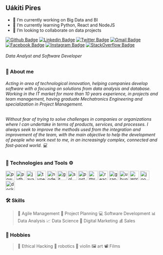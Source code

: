 ## Uákiti Pires
- 🔭 I’m currently working on Big Data and BI
- 🌱 I’m currently learning Python, React and NodeJS
- 👯 I’m looking to collaborate on data projects

[![Github Badge](https://img.shields.io/badge/-Github-000?style=flat-square&logo=Github&logoColor=white&link=https://github.com/lorduakiti)](https://github.com/lorduakiti)
[![Linkedin Badge](https://img.shields.io/badge/-LinkedIn-blue?style=flat-square&logo=Linkedin&logoColor=white&link=https://www.linkedin.com/in/uakiti/)](https://www.linkedin.com/in/uakiti/)
[![Twitter Badge](https://img.shields.io/badge/-Twitter-1ca0f1?style=flat-square&labelColor=1ca0f1&logo=twitter&logoColor=white&link=https://twitter.com/lorduakiti)](https://twitter.com/lorduakiti)
[![Gmail Badge](https://img.shields.io/badge/-Gmail-D14836?&style=flat-square&logo=Gmail&logoColor=white&link=mailto:lorduakiti@gmail.com)](mailto:lorduakiti@gmail.com)
[![Facebook Badge](https://img.shields.io/badge/facebook-%231877F2.svg?&style=flat-square&logo=facebook&logoColor=white)](http://www.facebook.com/lorduakiti)
[![Instagram Badge](https://img.shields.io/badge/instagram-%23E4405F.svg?&style=flat-square&logo=instagram&logoColor=white)](https://www.instagram.com/lorduakiti/)
[![StackOverflow Badge](https://img.shields.io/badge/stack%20overflow-FE7A16?logo=stack-overflow&logoColor=white&style=flat-square)](https://stackoverflow.com/users/5310820/lorduakiti?tab=profile)

###### Data Analyst and Software Developer

### :wave: About me

###### Acting in area of technological innovation, helping companies develop software with a focusing on solutions from data analysis and database. Working in the IT market for more than 10 years experience, in projects and team management, having graduate Mechatronics Engineering and specialization in Project Management. 
###### Without fear of trying to solve challenges in companies or organizations where I can undertake in terms of products, services, and processes. I always seek to improve the methods used from the integration and improvement of the team, with the main objective to help the development of people who work next to me, in an increasingly complex, connected and fast-paced world. 💻

### 🚀 Technologies and Tools ⚙

<div class="row">
  <img src="https://img.ibxk.com.br/2016/01/29/29195518729636.jpg" alt="power bi" width="30" height="30"/>
  <img src="https://cdn.svgporn.com/logos/python.svg" alt="python" width="30" height="30"/>
  <img src="https://cdn.svgporn.com/logos/javascript.svg" alt="javascript" width="30" height="30"/>
  <img src="https://cdn.svgporn.com/logos/typescript-icon.svg" height="30" alt="typescript">
  <img src="https://cdn.svgporn.com/logos/nodejs-icon.svg" height="30" alt="nodejs">
  <img src="https://cdn.svgporn.com/logos/git-icon.svg" height="30" alt="git">
  <img src="https://logodownload.org/wp-content/uploads/2016/10/Microsoft-SQL-Server-Logo-1.png" alt="sql server" width="30" height="30"/>
  <img src="https://cdn.svgporn.com/logos/postgresql.svg" alt="postgresql" width="30" height="30"/>
  <img src="https://cdn.svgporn.com/logos/mysql.svg" alt="mysql" width="30" height="30"/> 
  <img src="https://cdn.svgporn.com/logos/react.svg" alt="react" width="30" height="30"/> 
  <img src="https://cdn.svgporn.com/logos/graphql.svg" height="30" alt="graphql">
  <img src="https://cdn.svgporn.com/logos/debian.svg" height="30" alt="ubuntu">  
  <img src="https://cdn.svgporn.com/logos/wordpress-icon.svg" height="30" alt="wordpress">  
  <img src="https://cdn.svgporn.com/logos/joomla.svg" height="30" alt="joomla">  
  <img src="https://cdn.svgporn.com/logos/docker-icon.svg" height="30" alt="docker">
</div>

### 🛠 Skills
> 🎯 Agile Management
> 📅 Project Planning
> 💻 Software Development
> 📊 Data Analysis
> 📈 Data Science
> 📱 Digital Marketing
> 💰 Sales

### 🖖 Hobbies
> 👾 Ethical Hacking
> 🤖 robotics
> 🎻 violin
> 🖼 art
> 📽 Films
